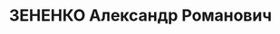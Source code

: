 ---
title: ЗЕНЕНКО Александр Романович
description: "1904 г.р., м.р.: с.Старый Иржавец Полтавской губ., украинец, образование:\
  \ высшее\n Начальник механико-судовой службы Управления Зап.-Сиб. речного пароходства\n\
  \ прож.: г. Новосибирск\n арестован 16.08.1937\n Обвинение: в причастности к террористич.\
  \ вредительской деятельности, ст. 58-8,9,11 УК РСФСР.\n Приговор: Военной коллегией\
  \ Верх. суда СССР, 11.06.1938 — ВМН\n Расстрелян 11.06.1938\n Реабилитация: 25.11.1958"
---